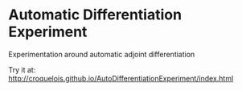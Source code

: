 # Automatic Differentiation Experiment
Experimentation around automatic adjoint differentiation

Try it at: http://croquelois.github.io/AutoDifferentiationExperiment/index.html